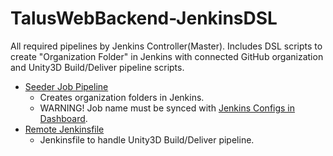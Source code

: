 # TalusWebBackend-JenkinsDSL

All required pipelines by Jenkins Controller(Master). Includes DSL scripts to create "Organization Folder" in Jenkins with connected GitHub organization and Unity3D Build/Deliver pipeline scripts.

- [Seeder Job Pipeline](https://github.com/TalusStudio/TalusWebBackend-JenkinsDSL/blob/master/Jenkinsfile)
  - Creates organization folders in Jenkins. 
  - WARNING! Job name must be synced with [Jenkins Configs in Dashboard](https://github.com/TalusStudio/TalusWebBackend/blob/master/config/jenkins.php).
- [Remote Jenkinsfile](https://github.com/TalusStudio/TalusWebBackend-JenkinsDSL/blob/master/files/Jenkinsfile)
  - Jenkinsfile to handle Unity3D Build/Deliver pipeline.
